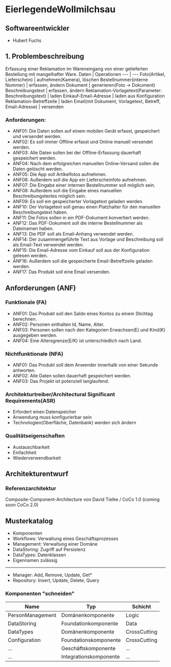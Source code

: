 # EierlegendeWollmilchsau
## Softwareentwickler
- Hubert Fuchs
## 1. Problembeschreibung
Erfassung einer Reklamation im Wareneingang von einer gelieferten Bestellung mit mangelhafter Ware.
Daten | Operationen
--- | ---
Foto(Artikel, Lieferschein) | aufnehmen(Kamera), löschen
Bestellnummer(interne Nummer) | erfassen, ändern
Dokument | generieren(Foto -> Dokument)
Beschreibungstext | erfassen, ändern
Reklamation-Vorlagetext(Parameter: Beschreibungstext) | laden
Einkauf-Email-Adresse | laden aus Konfiguration
Reklamation-Betreffzeile | laden
Email(mit Dokument, Vorlagetext, Betreff, Email-Adresse) | versenden
### Anforderungen:
- ANF01: Die Daten sollen auf einem mobilen Gerät erfasst, gespeichert und versendet werden.
- ANF02: Es soll immer Offline erfasst und Online manuell versendet werden.
- ANF03: Alle Daten sollen bei der Offline-Erfassung dauerhaft gespeichert werden.
- ANF04: Nach dem erfolgreichen manuellen Online-Versand sollen die Daten gelöscht werden.
- ANF05: Die App soll Artikelfotos aufnehmen.
- ANF06: Außerdem soll die App ein Lieferscheinfoto aufnehmen.
- ANF07: Die Eingabe einer internen Bestellnummer soll möglich sein.
- ANF08: Außerdem soll die Eingabe eines manuellen Beschreibungstextes möglich sein.
- ANF09: Es soll ein gespeicherter Vorlagetext geladen werden.
- ANF10: Der Vorlagetext soll genau einen Platzhalter für den manuellen Beschreibungstext haben.
- ANF11: Die Fotos sollen in ein PDF-Dokument konvertiert werden.
- ANF12: Das PDF-Dokument soll die interne Bestellnummer als Dateinamen haben.
- ANF13: Die PDF soll als Email-Anhang verwendet werden.
- ANF14: Der zusammengeführte Text aus Vorlage und Beschreibung soll als Email-Text verwendet werden.
- ANF15: Die Email-Adresse vom Einkauf soll aus der Konfiguration gelesen werden.
- ANF16: Außerdem soll die gespeicherte Email-Betreffzeile geladen werden.
- ANF17: Das Produkt soll eine Email versenden.
## Anforderungen (ANF)
### Funktionale (FA)
- ANF01: Das Produkt soll den Saldo eines Kontos zu einem Stichtag berechnen.
- ANF02: Personen enthalten Id, Name, Alter.
- ANF03: Personen sollen nach den Kategorien Erwachsen(E) und Kind(K) ausgegeben werden.
- ANF04: Eine Altersgrenze(E/K) ist unterschiedlich nach Land.
### Nichtfunktionale (NFA)
- ANF01: Das Produkt soll dem Anwender innerhalb von einer Sekunde antworten.
- ANF02: Alle Daten sollen dauerhaft gespeichert werden.
- ANF03: Das Projekt ist potenziell langlaufend.
### Architekturtreiber/Architectural Significant Requirements(ASR)
- Erfordert einen Datenspeicher
- Anwendung muss konfigurierbar sein
- Technologien(Oberfläche, Datenbank) werden sich ändern
### Qualitätseigenschaften
- Austauschbarkeit
- Einfachheit
- Wiederverwendbarkeit
## Architekturentwurf
### Referenzarchitektur 
Composite-Component-Architecture von David Tielke / CoCo 1.0 (coming soon CoCo 2.0)
## Musterkatalog
- Komponenten
- Workflows: Verwaltung eines Geschäftsprozesses
- Management: Verwaltung einer Domäne
- DataStoring: Zugriff auf Persistenz
- DataTypes: Datenklassen
- Eigennamen zulässig
---
- Manager: Add, Remove, Update, Get*
- Repository: Insert, Update, Delete, Query
### Komponenten "schneiden"
Name | Typ | Schicht
--- | --- | ---
PersonManagement | Domänenkomponente | Logic
DataStoring | Foundationkomponente | Data
DataTypes | Domänenkomponente | CrossCutting
Configuration | Foundationskomponente | CrossCutting
... | Geschäftskomponente | ...
... | Integrationskomponente | ...